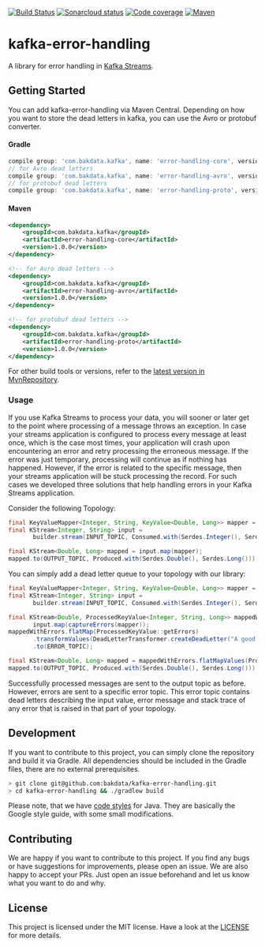 [![Build Status](https://dev.azure.com/bakdata/public/_apis/build/status/bakdata.kafka-error-handling?branchName=master)](https://dev.azure.com/bakdata/public/_build/latest?definitionId=23&branchName=master)
[![Sonarcloud status](https://sonarcloud.io/api/project_badges/measure?project=com.bakdata.kafka%3Aerror-handling&metric=alert_status)](https://sonarcloud.io/dashboard?id=com.bakdata.kafka%3Aerror-handling)
[![Code coverage](https://sonarcloud.io/api/project_badges/measure?project=com.bakdata.kafka%3Aerror-handling&metric=coverage)](https://sonarcloud.io/dashboard?id=com.bakdata.kafka%3Aerror-handling)
[![Maven](https://img.shields.io/maven-central/v/com.bakdata.kafka/error-handling.svg)](https://search.maven.org/search?q=g:com.bakdata.kafka%20AND%20a:error-handling&core=gav)

# kafka-error-handling
A library for error handling in [Kafka Streams](https://kafka.apache.org/documentation/streams/).

## Getting Started

You can add kafka-error-handling via Maven Central.
Depending on how you want to store the dead letters in kafka, you can use the Avro or protobuf converter. 

#### Gradle
```gradle
compile group: 'com.bakdata.kafka', name: 'error-handling-core', version: '1.0.0'
// for Avro dead letters
compile group: 'com.bakdata.kafka', name: 'error-handling-avro', version: '1.0.0'
// for protobuf dead letters
compile group: 'com.bakdata.kafka', name: 'error-handling-proto', version: '1.0.0'
```

#### Maven
```xml
<dependency>
    <groupId>com.bakdata.kafka</groupId>
    <artifactId>error-handling-core</artifactId>
    <version>1.0.0</version>
</dependency>

<!-- for Avro dead letters -->
<dependency>
    <groupId>com.bakdata.kafka</groupId>
    <artifactId>error-handling-avro</artifactId>
    <version>1.0.0</version>
</dependency>

<!-- for protobuf dead letters -->
<dependency>
    <groupId>com.bakdata.kafka</groupId>
    <artifactId>error-handling-proto</artifactId>
    <version>1.0.0</version>
</dependency>
```

For other build tools or versions, refer to the [latest version in MvnRepository](https://mvnrepository.com/artifact/com.bakdata.kafka/error-handling/latest).

### Usage

If you use Kafka Streams to process your data, you will sooner or later get to the point where processing of a message throws an exception.
In case your streams application is configured to process every message at least once, which is the case most times,
your application will crash upon encountering an error and retry processing the erroneous message.
If the error was just temporary, processing will continue as if nothing has happened.
However, if the error is related to the specific message, then your streams application will be stuck processing the record.
For such cases we developed three solutions that help handling errors in your Kafka Streams application.

Consider the following Topology:

```java
final KeyValueMapper<Integer, String, KeyValue<Double, Long>> mapper = …
final KStream<Integer, String> input =
       builder.stream(INPUT_TOPIC, Consumed.with(Serdes.Integer(), Serdes.String()));

final KStream<Double, Long> mapped = input.map(mapper);
mapped.to(OUTPUT_TOPIC, Produced.with(Serdes.Double(), Serdes.Long()));
```

You can simply add a dead letter queue to your topology with our library:

```java
final KeyValueMapper<Integer, String, KeyValue<Double, Long>> mapper = …
final KStream<Integer, String> input =
       builder.stream(INPUT_TOPIC, Consumed.with(Serdes.Integer(), Serdes.String()));

final KStream<Double, ProcessedKeyValue<Integer, String, Long>> mappedWithErrors =
       input.map(captureErrors(mapper));
mappedWithErrors.flatMap(ProcessedKeyValue::getErrors)
       .transformValues(DeadLetterTransformer.createDeadLetter("A good description where the pipeline broke"))
       .to(ERROR_TOPIC);

final KStream<Double, Long> mapped = mappedWithErrors.flatMapValues(ProcessedKeyValue::getValues);
mapped.to(OUTPUT_TOPIC, Produced.with(Serdes.Double(), Serdes.Long()));
```

Successfully processed messages are sent to the output topic as before.
However, errors are sent to a specific error topic.
This error topic contains dead letters describing the input value, error message and stack trace of any error that is raised in that part of your topology.

## Development

If you want to contribute to this project, you can simply clone the repository and build it via Gradle.
All dependencies should be included in the Gradle files, there are no external prerequisites.

```bash
> git clone git@github.com:bakdata/kafka-error-handling.git
> cd kafka-error-handling && ./gradlew build
```

Please note, that we have [code styles](https://github.com/bakdata/bakdata-code-styles) for Java.
They are basically the Google style guide, with some small modifications.

## Contributing

We are happy if you want to contribute to this project.
If you find any bugs or have suggestions for improvements, please open an issue.
We are also happy to accept your PRs.
Just open an issue beforehand and let us know what you want to do and why.

## License
This project is licensed under the MIT license.
Have a look at the [LICENSE](https://github.com/bakdata/kafka-error-handling/blob/master/LICENSE) for more details.
